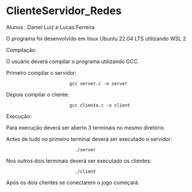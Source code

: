 # ClienteServidor_Redes

Alunos : Daniel Luiz e Lucas Ferreira

O programa foi desenvolvido em linux Ubuntu 22.04 LTS utilizando WSL 2 

Compilação:

O usuário deverá compilar o programa utilizando GCC.

Primeiro compilar o servidor: 
                      
                            gcc server.c -o server

Depois compilar o cliente:  

                            gcc cliente.c -o client

Execução:

Para execução deverá ser aberto 3 terminais no mesmo diretório.

Antes de tudo no primeiro terminal deverá ser executado o servidor:  
                                            
                              ./server

Nos outros dois terminais deverá ser executado os clientes: 

                              ./client

Após os dois clientes se conectarem o jogo começará.
